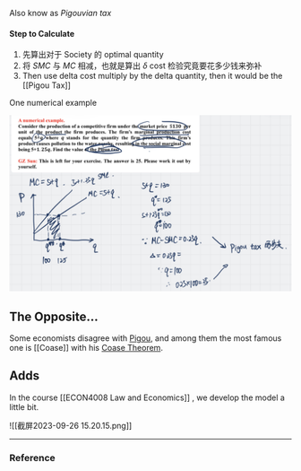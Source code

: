 Also know as *Pigouvian tax*

#### Step to Calculate

1. 先算出对于 Society 的 optimal quantity
2. 将 $SMC$ 与 $MC$ 相减，也就是算出 $\delta$ cost 检验究竟要花多少钱来弥补
4. Then use delta cost multiply by the delta quantity, then it would be the [[Pigou Tax]]

One numerical example

![](IMG_584CCA5D5E45-1.jpeg)

## The Opposite...

Some economists disagree with [Pigou](Pigou.md), and among them the most famous one is  [[Coase]] with his [Coase Theorem](Coase%20Theorem.md).

## Adds

In the course [[ECON4008 Law and Economics]] , we develop the model a little bit.

![[截屏2023-09-26 15.20.15.png]]





---



### Reference 

